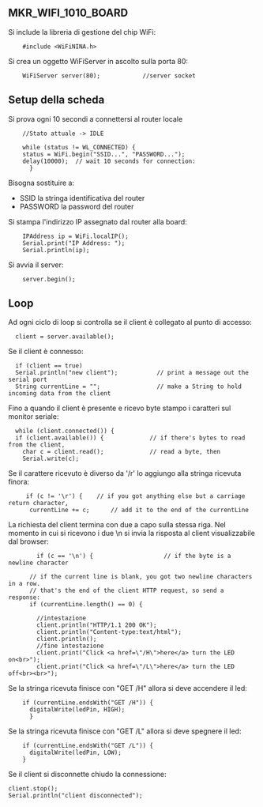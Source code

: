 ## MKR_WIFI_1010_BOARD

Si include la libreria di gestione del chip WiFi:

        #include <WiFiNINA.h>

Si crea un oggetto WiFiServer in ascolto sulla porta 80: 

        WiFiServer server(80);            //server socket
  
## Setup della scheda

Si prova ogni 10 secondi a connettersi al router locale 
   
        //Stato attuale -> IDLE 
        
        while (status != WL_CONNECTED) {
        status = WiFi.begin("SSID...", "PASSWORD...");
        delay(10000);  // wait 10 seconds for connection:
          }

Bisogna sostituire a:

- SSID  la stringa identificativa del router
- PASSWORD la password del router 

 Si stampa l'indirizzo IP assegnato dal router alla board:
 
        IPAddress ip = WiFi.localIP();
        Serial.print("IP Address: ");
        Serial.println(ip);


Si avvia il server:

        server.begin();

## Loop 

Ad ogni ciclo di loop si controlla se il client è collegato al punto di accesso:

      client = server.available();
Se il client è connesso:

      if (client == true)
      Serial.println("new client");           // print a message out the serial port
      String currentLine = "";                // make a String to hold incoming data from the client
      
Fino a quando il client è presente e ricevo byte stampo i caratteri sul monitor seriale:
   
      while (client.connected()) {            
      if (client.available()) {             // if there's bytes to read from the client,
        char c = client.read();             // read a byte, then
        Serial.write(c); 
        
Se il carattere ricevuto è diverso da '/r' lo aggiungo alla stringa ricevuta finora:

         if (c != '\r') {    // if you got anything else but a carriage return character,
          currentLine += c;      // add it to the end of the currentLine
          
          

La richiesta del client termina con due a capo sulla stessa riga. Nel momento in cui si ricevono i due \n si invia la risposta al client visualizzabile dal browser:

            if (c == '\n') {                    // if the byte is a newline character

          // if the current line is blank, you got two newline characters in a row.
          // that's the end of the client HTTP request, so send a response:
          if (currentLine.length() == 0) {

            //intestazione
            client.println("HTTP/1.1 200 OK");
            client.println("Content-type:text/html");
            client.println();
            //fine intestazione 
            client.print("Click <a href=\"/H\">here</a> turn the LED on<br>");
            client.print("Click <a href=\"/L\">here</a> turn the LED off<br><br>");
            
Se la stringa ricevuta finisce con "GET /H" allora si deve accendere il led:

        if (currentLine.endsWith("GET /H")) {
          digitalWrite(ledPin, HIGH);        
          }

Se la stringa ricevuta finisce con "GET /L" allora si deve spegnere il led:

        if (currentLine.endsWith("GET /L")) {
          digitalWrite(ledPin, LOW);       
        }

Se il client si disconnette chiudo la connessione:

    client.stop();
    Serial.println("client disconnected");

